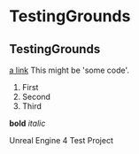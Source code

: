 # TestingGrounds
## TestingGrounds
[a link](https://github.com/MLN-UnrealProjects/TankBattle)
This might be 'some code'.
1. First
1. Second
1. Third

**bold**
*italic*


Unreal Engine 4 Test Project
